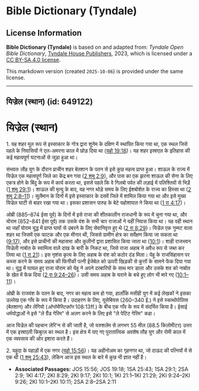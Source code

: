 # Bible Dictionary (Tyndale)

## License Information

**Bible Dictionary (Tyndale)** is based on and adapted from: _Tyndale Open Bible Dictionary_, [Tyndale House Publishers](https://tyndaleopenresources.com/), 2023, which is licensed under a [CC BY-SA 4.0 license](https://creativecommons.org/licenses/by-sa/4.0/legalcode.en).

This markdown version (created `2025-10-06`) is provided under the same license.



--------------------------------

## यिज्रेल (स्थान) (id: 649122)

यिज्रेल (स्थान)
===============

1\. यह शहर मूल रूप से इस्साकार के गोत्र द्वारा शूनेम के दक्षिण में स्थापित किया गया था, एक स्थल जिसे पहले के निवासियों ने एल\-अमरना काल में छोड़ दिया था ([यहो 19:18](https://ref.ly/Josh19:18))। यह शहर इस्राएल के इतिहास की कई महत्वपूर्ण घटनाओं से जुड़ा हुआ था।

संभवतः लौह युग के दौरान प्राचीन शहर बेतशान के पतन से इसे कुछ महत्व प्राप्त हुआ। शाऊल के राज्य में यिज्रेल एक महत्वपूर्ण जिले का केंद्र बन गया ([2 शमू 2:9](https://ref.ly/2Sam2:9)), और पास का एक झरना शाऊल की सेना के लिए एकत्र होने के बिंदु के रूप में कार्य करता था, इससे पहले कि वे गिलबो पर्वत की लड़ाई में पलिश्तियों से भिड़ें ([1 शमू 29:1](https://ref.ly/1Sam29:1))। शाऊल की मृत्यु के बाद, यह नगर थोड़े समय के लिए ईशबोशेत के राज्य का हिस्सा था ([2 शमू 2:8–11](https://ref.ly/2Sam2:8-2Sam2:11))। सुलैमान के दिनों में इसे इस्साकार के दसवें जिले में शामिल किया गया था और इसे मुख्य यिज्रेल घाटी से बाहर रखा गया था। इसका प्रशासन पारुह के बेटे यहोशापात ने किया था ([1 रा 4:17](https://ref.ly/1Kgs4:17))।

ओम्री (885–874 ईसा पूर्व) के दिनों में इसे राजा की शीतकालीन राजधानी के रूप में चुना गया था, और योराम (852–841 ईसा पूर्व) तक उसके वंश के सभी चार राजाओं ने यहीं निवास किया था। यह वही स्थान था जहाँ योराम युद्ध में प्राप्त घावों से उबरने के लिए सेवानिवृत्त हुए थे ([2 रा 8:29](https://ref.ly/2Kgs8:29))। यिज्रेल एक गुम्मट वाला शहर था जिसमें एक फाटक और एक मीनार थी, जिससे ग्रामीण क्षेत्र का सर्वेक्षण किया जा सकता था ([9:17](https://ref.ly/2Kgs9:17)), और इसे प्राचीनों की महासभा और कुलीनों द्वारा प्रशासित किया जाता था ([10:1](https://ref.ly/2Kgs10:1))। शाही राजभवन यिज्रेली नाबोत के स्वामित्व वाले दाख के बारी के निकट था, जिसे राजा अहाब ने अवैध रूप से जब्त कर लिया था ([1 रा 21](https://ref.ly/1Kgs21:1-1Kgs21:29))। इस नृशंस कृत्य के लिए अहाब के वंश को कठोर दंड मिला। येहू के राजसिंहासन पर कब्जा करने के समय अहाब की फिनीकी पत्नी ईजेबेल को ऊपरी खिड़की से कुत्तों के सामने फेंक दिया गया था। युद्ध में घायल हुए राजा योराम को येहू ने अपने दरबारियों के साथ मार डाला और उसके शव को नाबोत के खेत में फेंक दिया ([2 रा 9:24–26](https://ref.ly/2Kgs9:24-2Kgs9:26))। उसी समय अहाब के घराने के बचे हुए लोग भी मारे गए ([10:1–11](https://ref.ly/2Kgs10:1-2Kgs10:11))।

ओम्री के राजवंश के पतन के बाद, नगर का महत्व कम हो गया, हालाँकि मसीही युग में कई लेखकों ने इसका उल्लेख एक गाँव के रूप में किया है। उदाहरण के लिए, यूसेबियस (260–340 ई.) ने इसे स्काथोपोलिस (बेतशान) और लेगियो (*ओनोमैस्टिकॉन* 108:13ff.) के बीच एक गाँव के रूप में संदर्भित किया है। ईसाई धर्मयोद्धाओं ने इसे "ले ग्रैंड गेरिम" से अलग करने के लिए इसे "ले पेटिट गेरिम" कहा।

आज यिज्रेल की पहचान ज़ेरि'न से की जाती है, जो यरुशलेम से लगभग 55 मील (88\.5 किलोमीटर) उत्तर में एक इस्राएली किबुत्ज़ का स्थल है। इस क्षेत्र में पाए गए पुरातात्विक अवशेष लौह युग और रोमी काल में एक व्यवसाय की ओर इशारा करते हैं।

2\. यहूदा के पहाड़ों में एक नगर ([यहो 15:56](https://ref.ly/Josh15:56))। यह अहीनोअम का गृहनगर था, जो दाऊद की पत्नियों में से एक थी ([1 शमू 25:43](https://ref.ly/1Sam25:43)), लेकिन आज इस स्थल के बारे में कुछ भी ज्ञात नहीं है।

* **Associated Passages:** JOS 15:56; JOS 19:18; 1SA 25:43; 1SA 29:1; 2SA 2:9; 1KI 4:17; 2KI 8:29; 2KI 9:17; 2KI 10:1; 1KI 21:1–1KI 21:29; 2KI 9:24–2KI 9:26; 2KI 10:1–2KI 10:11; 2SA 2:8–2SA 2:11

